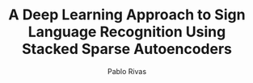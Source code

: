 ---
paperId: 43
author: Pablo Rivas
publicationauthor: Rivas, P.
title: A Deep Learning Approach to Sign Language Recognition Using Stacked Sparse Autoencoders
pitch: https://youtu.be/JzJxnoS2_Vc?list=PLldrX-tcWesPs3UXagQ38Dx7POaxGvcNV&t=5287
pdf: Oral_Pablo_Rivas.pdf
poster: --
slide: Slide_Pablo_Rivas.pdf
alt: --
type: Oral & Poster
topic: Machine Learning Applications
link: https://doi.org/10.52591/lxai2018120322
conference: neurips
year: 2018
tags: neurips-2018-op
location: Montreal, Canada
---